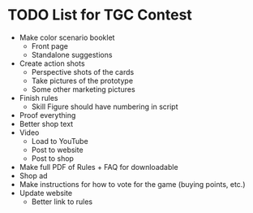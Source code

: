 # TODO List for TGC Contest
* Make color scenario booklet
  - Front page
  - Standalone suggestions
* Create action shots
  * Perspective shots of the cards
  * Take pictures of the prototype
  * Some other marketing pictures
* Finish rules
  * Skill Figure should have numbering in script
* Proof everything
* Better shop text
* Video
  * Load to YouTube
  * Post to website
  * Post to shop
* Make full PDF of Rules + FAQ for downloadable
* Shop ad
* Make instructions for how to vote for the game (buying points, etc.)
* Update website
  * Better link to rules
